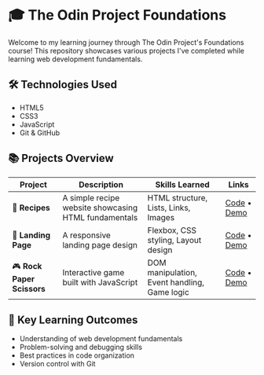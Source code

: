 # 🎓 The Odin Project Foundations

Welcome to my learning journey through The Odin Project's Foundations course! This repository showcases various projects I've completed while learning web development fundamentals.

## 🛠️ Technologies Used
- HTML5
- CSS3
- JavaScript
- Git & GitHub

## 📚 Projects Overview

| Project | Description | Skills Learned | Links |
|---------|------------|----------------|-------|
| 🍳 **Recipes** | A simple recipe website showcasing HTML fundamentals | HTML structure, Lists, Links, Images | [Code](https://github.com/Legaress/my-odin-projects/tree/main/odin-recipes/) • [Demo](https://legaress.github.io/my-odin-projects/odin-recipes/) |
| 🎯 **Landing Page** | A responsive landing page design | Flexbox, CSS styling, Layout design | [Code](https://github.com/Legaress/my-odin-projects/tree/main/landing-page/) • [Demo](https://legaress.github.io/my-odin-projects/landing-page/) |
| 🎮 **Rock Paper Scissors** | Interactive game built with JavaScript | DOM manipulation, Event handling, Game logic | [Code](https://github.com/Legaress/my-odin-projects/tree/main/rock-paper-scissors) • [Demo](https://legaress.github.io/my-odin-projects/rock-paper-scissors/) |

## 🌟 Key Learning Outcomes
- Understanding of web development fundamentals
- Problem-solving and debugging skills
- Best practices in code organization
- Version control with Git
